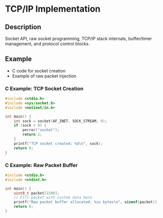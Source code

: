 # TCP/IP Implementation

## Description
Socket API, raw socket programming, TCP/IP stack internals, buffer/timer management, and protocol control blocks.

## Example
- C code for socket creation
- Example of raw packet injection

### C Example: TCP Socket Creation
```c
#include <stdio.h>
#include <sys/socket.h>
#include <netinet/in.h>

int main() {
    int sock = socket(AF_INET, SOCK_STREAM, 0);
    if (sock < 0) {
        perror("socket");
        return 1;
    }
    printf("TCP socket created: %d\n", sock);
    return 0;
}
```

### C Example: Raw Packet Buffer
```c
#include <stdio.h>
#include <stdint.h>

int main() {
    uint8_t packet[1500];
    // Fill packet with custom data here
    printf("Raw packet buffer allocated: %zu bytes\n", sizeof(packet));
    return 0;
}
```
